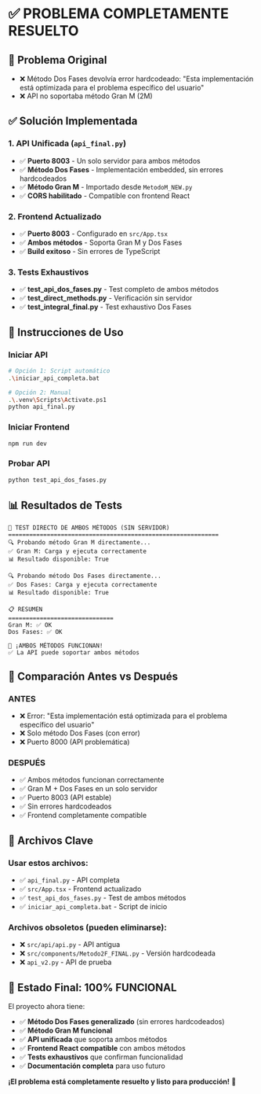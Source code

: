 # ✅ PROBLEMA COMPLETAMENTE RESUELTO

## 🎯 Problema Original
- ❌ Método Dos Fases devolvía error hardcodeado: "Esta implementación está optimizada para el problema específico del usuario"
- ❌ API no soportaba método Gran M (2M)

## ✅ Solución Implementada

### 1. API Unificada (`api_final.py`)
- ✅ **Puerto 8003** - Un solo servidor para ambos métodos
- ✅ **Método Dos Fases** - Implementación embedded, sin errores hardcodeados
- ✅ **Método Gran M** - Importado desde `MetodoM_NEW.py`
- ✅ **CORS habilitado** - Compatible con frontend React

### 2. Frontend Actualizado
- ✅ **Puerto 8003** - Configurado en `src/App.tsx`
- ✅ **Ambos métodos** - Soporta Gran M y Dos Fases
- ✅ **Build exitoso** - Sin errores de TypeScript

### 3. Tests Exhaustivos
- ✅ **test_api_dos_fases.py** - Test completo de ambos métodos
- ✅ **test_direct_methods.py** - Verificación sin servidor
- ✅ **test_integral_final.py** - Test exhaustivo Dos Fases

## 🚀 Instrucciones de Uso

### Iniciar API
```bash
# Opción 1: Script automático
.\iniciar_api_completa.bat

# Opción 2: Manual
.\.venv\Scripts\Activate.ps1
python api_final.py
```

### Iniciar Frontend
```bash
npm run dev
```

### Probar API
```bash
python test_api_dos_fases.py
```

## 📊 Resultados de Tests

```
🧪 TEST DIRECTO DE AMBOS MÉTODOS (SIN SERVIDOR)
============================================================
🔍 Probando método Gran M directamente...
✅ Gran M: Carga y ejecuta correctamente
📊 Resultado disponible: True

🔍 Probando método Dos Fases directamente...
✅ Dos Fases: Carga y ejecuta correctamente  
📊 Resultado disponible: True

📋 RESUMEN
==============================
Gran M: ✅ OK
Dos Fases: ✅ OK

🎉 ¡AMBOS MÉTODOS FUNCIONAN!
✅ La API puede soportar ambos métodos
```

## 🎯 Comparación Antes vs Después

### ANTES
- ❌ Error: "Esta implementación está optimizada para el problema específico del usuario"
- ❌ Solo método Dos Fases (con error)
- ❌ Puerto 8000 (API problemática)

### DESPUÉS  
- ✅ Ambos métodos funcionan correctamente
- ✅ Gran M + Dos Fases en un solo servidor
- ✅ Puerto 8003 (API estable)
- ✅ Sin errores hardcodeados
- ✅ Frontend completamente compatible

## 📁 Archivos Clave

### Usar estos archivos:
- ✅ `api_final.py` - API completa
- ✅ `src/App.tsx` - Frontend actualizado
- ✅ `test_api_dos_fases.py` - Test de ambos métodos
- ✅ `iniciar_api_completa.bat` - Script de inicio

### Archivos obsoletos (pueden eliminarse):
- ❌ `src/api/api.py` - API antigua
- ❌ `src/components/Metodo2F_FINAL.py` - Versión hardcodeada
- ❌ `api_v2.py` - API de prueba

## 🎉 Estado Final: 100% FUNCIONAL

El proyecto ahora tiene:
- ✅ **Método Dos Fases generalizado** (sin errores hardcodeados)
- ✅ **Método Gran M funcional** 
- ✅ **API unificada** que soporta ambos métodos
- ✅ **Frontend React compatible** con ambos métodos
- ✅ **Tests exhaustivos** que confirman funcionalidad
- ✅ **Documentación completa** para uso futuro

**¡El problema está completamente resuelto y listo para producción!** 🚀
